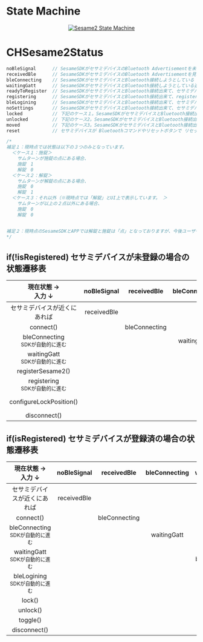 # State Machine
<p align="center" >
  <a href="https://docs.google.com/drawings/d/1a7vZAM9WuwPWO6OKUwSEO41QpbavJ21Ey1W6o_kQHq8/edit?usp=sharing" target="_blank"><img src="https://raw.github.com/CANDY-HOUSE/SesameSDK_iOS_with_DemoApp/assets/CHSesame2StateMachine.png" alt="Sesame2 State Machine" title="Sesame2 State Machine"></a>
</p>

# CHSesame2Status
```Swift
noBleSignal      // SesameSDKがセサミデバイスのBluetooth Advertisementを未だ見つけていない
receivedBle      // SesameSDKがセサミデバイスのBluetooth Advertisementを見つけました
bleConnecting    // SesameSDKがセサミデバイスとBluetooth接続しようとしている
waitingGatt      // SesameSDKがセサミデバイスとBluetooth接続しようとしている途中、Bluetooth GATTの応答を待っています
readyToRegister  // SesameSDKがセサミデバイスとBluetooth接続出来て、セサミデバイスが未登録状態で、registerSesame2()待ちです
registering      // SesameSDKがセサミデバイスとBluetooth接続出来て、registerSesame2()処理中です
bleLogining      // SesameSDKがセサミデバイスとBluetooth接続出来て、セサミデバイスも登録済で、セサミデバイスの鍵を挿入している途中
noSettings       // SesameSDKがセサミデバイスとBluetooth接続出来て、セサミデバイスも登録済で、正しいセサミデバイスの鍵も挿入済で、セサミデバイスの施解錠の角度は未だ未設定です
locked           // 下記のケース１。SesameSDKがセサミデバイスとBluetooth接続出来て、セサミデバイスも登録済で、正しいセサミデバイスの鍵も挿入済。
unlocked         // 下記のケース2。SesameSDKがセサミデバイスとBluetooth接続出来て、セサミデバイスも登録済で、正しいセサミデバイスの鍵も挿入済。
moved            // 下記のケース3。SesameSDKがセサミデバイスとBluetooth接続出来て、セサミデバイスも登録済で、正しいセサミデバイスの鍵も挿入済。
reset            // セサミデバイスが Bluetoothコマンドやリセットボタンで リセットされた一瞬のステータスで、その後 noBleSignal に戻る。
```
```Swift
/*
補足１：現時点では状態は以下の３つのみとなっています。
  ＜ケース１：施錠＞
    サムターンが施錠の点にある場合、
    施錠　1
    解錠　0　
  ＜ケース２：解錠＞
    サムターンが解錠の点にある場合、
    施錠　0
    解錠　1
  ＜ケース３：それ以外（※現時点では「解錠」とUI上で表示しています。 ＞
    サムターンが以上の２点以外にある場合、
    施錠　0
    解錠　0


補足２：現時点のSesameSDKとAPPでは解錠と施錠は「点」となっておりますが、今後ユーザー様が解錠/施錠状態を範囲で設定出来る様に変更予定で、ファームウェアには既にその機能は実装しております。
*/
```

## if(!isRegistered) セサミデバイスが未登録の場合の状態遷移表
|現在状態 →<br>入力 ↓|noBleSignal|receivedBle|bleConnecting|waitingGatt|readyToRegister|registering|noSettings |
|:-------------:|:---------:|:-----------:|:-------------:|:---------:|:---------------:|:----------:|:----------:|
|セサミデバイスが近くにあれば|receivedBle|       |               |           |                 |            |            |
|  connect()    |           |bleConnecting|               |           |                 |            |            |
|bleConnecting<br><sub>SDKが自動的に進む</sub>|||waitingGatt |           |                 |            |            |
|waitingGatt<br><sub>SDKが自動的に進む</sub>|||              |readyToRegister|             |            |            |
|  registerSesame2()|       |             |               |           | registering     |            |            |
|registering<br><sub>SDKが自動的に進む</sub>|||              |           |                 | noSettings |            |
|  configureLockPosition()| |             |               |           |                 |            |locked/unlocked/moved<br>(isRegistered)|
|  disconnect() |           |             |               |           |                 |            | noBleSignal|

## if(isRegistered) セサミデバイスが登録済の場合の状態遷移表
|現在状態 →<br>入力 ↓|noBleSignal|receivedBle|bleConnecting|waitingGatt|bleLogining|locked/unlocked/moved|noSettings|
|:-------------:|:---------:|:-----------:|:-----------:|:--------:|:---------------:|:----------:|:----------:|
|セサミデバイスが近くにあれば|receivedBle |      |             |          |                 |            |            |
|  connect()    |           |bleConnecting|             |          |                 |            |            |
|bleConnecting<br><sub>SDKが自動的に進む</sub>|||waitingGatt|         |                 |            |            |
|waitingGatt<br><sub>SDKが自動的に進む</sub>|||            |bleLogining|                |            |            |
|bleLogining<br><sub>SDKが自動的に進む</sub>|||            |          |locked/unlocked/moved/<br>noSettings||     |           
|  lock()       |           |             |             |          |                 | unlocked   |            |
|  unlock()     |           |             |             |          |                 | locked     |            |
|  toggle()     |           |             |             |          |                 |locked/unlocked|         |
|  disconnect() |           |             |             |          | noBleSignal     |noBleSignal |noBleSignal |
